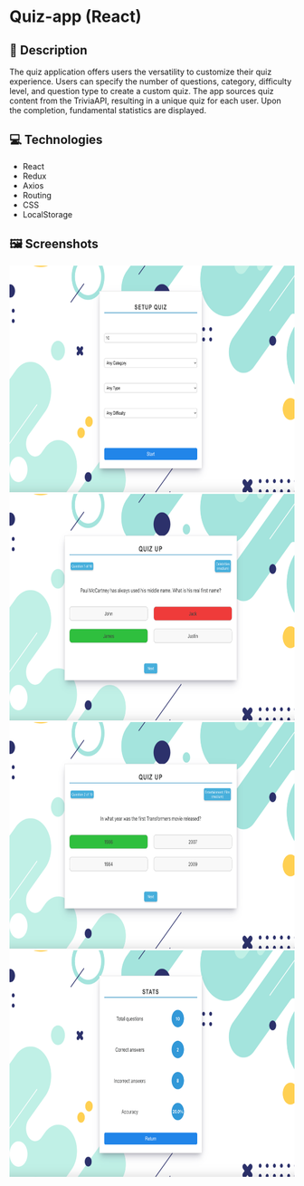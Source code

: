 # Quiz-app (React)

## 📄  Description

The quiz application offers users the versatility to customize their quiz experience. Users can specify the number of questions, category, difficulty level, and question type to create a custom quiz. The app sources quiz content from the TriviaAPI, resulting in a unique quiz for each user. Upon the completion, fundamental statistics are displayed. 

## 💻  Technologies

- React
- Redux
- Axios
- Routing
- CSS
- LocalStorage

## 🖼️  Screenshots

<img src="screenshots/Screenshot1.png" width="750" height="400" />
<img src="screenshots/Screenshot2.png" width="750" height="400" />
<img src="screenshots/Screenshot3.png" width="750" height="400" />
<img src="screenshots/Screenshot4.png" width="750" height="400" />

